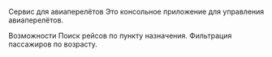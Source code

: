 Сервис для авиаперелётов
Это консольное приложение для управления авиаперелётов.

Возможности
Поиск рейсов по пункту назначения.
Фильтрация пассажиров по возрасту.

